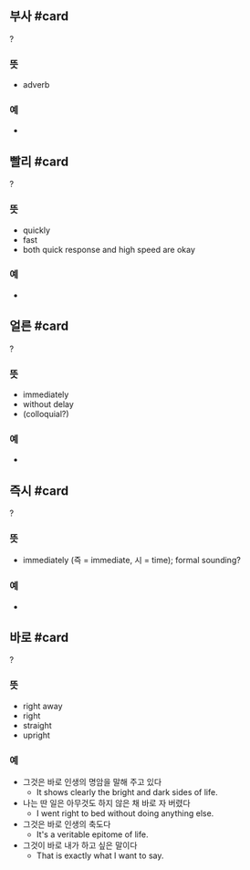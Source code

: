 ## 부사 #card
?
### 뜻
- adverb
### 예
-
<!--SR:!2024-12-23,9,190-->

## 빨리 #card
?
### 뜻
- quickly
- fast
- both quick response and high speed are okay
### 예
-
<!--SR:!2024-12-23,15,246-->

## 얼른 #card
?
### 뜻
- immediately
- without delay
- (colloquial?)
### 예
-
<!--SR:!2024-12-22,12,245-->

## 즉시 #card
?
### 뜻
- immediately (즉 = immediate, 시 = time); formal sounding?
### 예
-
<!--SR:!2024-12-30,16,246-->

## 바로 #card
?
### 뜻
- right away
- right
- straight
- upright
### 예
- 그것은 바로 인생의 명암을 말해 주고 있다
	- It shows clearly the bright and dark sides of life.
- 나는 딴 일은 아무것도 하지 않은 채 바로 자 버렸다
	- I went right to bed without doing anything else.
- 그것은 바로 인생의 축도다
	- It's a veritable epitome of life.
- 그것이 바로 내가 하고 싶은 말이다
	- That is exactly what I want to say.
<!--SR:!2024-12-11,1,225-->

